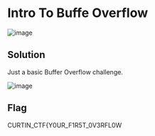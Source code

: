 # Intro To Buffe Overflow

![image](https://github.com/6E3372/Curtin-Malaysia-CTF-2023/assets/129729880/67467819-d745-42ac-8f9e-43f49bf0700e)

## Solution

Just a basic Buffer Overflow challenge.

![image](https://github.com/6E3372/Curtin-Malaysia-CTF-2023/assets/129729880/6d22f7bc-e304-49fc-98ed-7708ac91ad7d)

## Flag

CURTIN_CTF{Y0UR_F1R5T_0V3RFL0W
